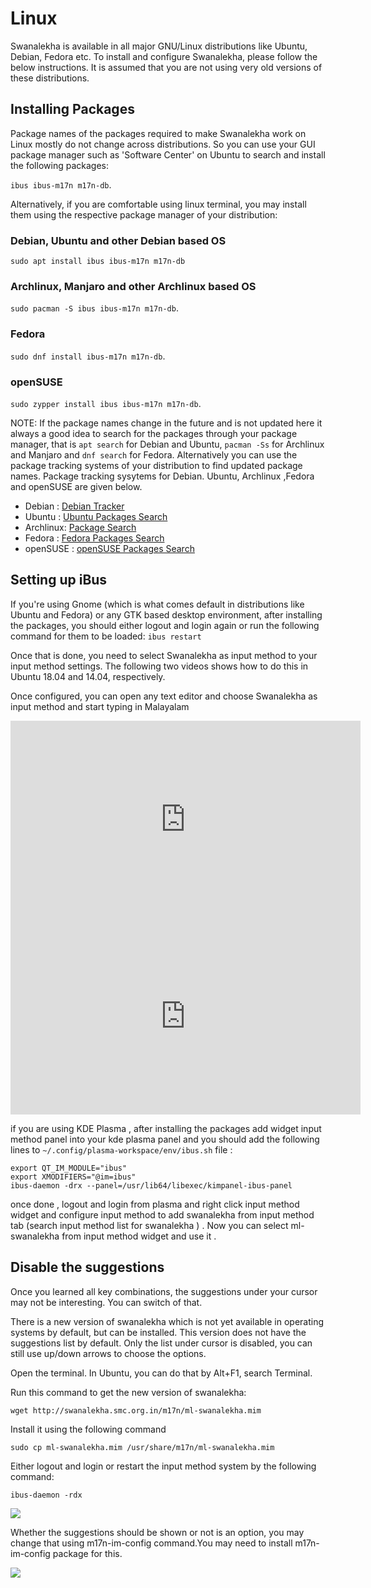 # Linux

Swanalekha is available in all major GNU/Linux distributions like Ubuntu, Debian, Fedora etc. To install and configure Swanalekha, please follow the below instructions. It is assumed that you are not using
very old versions of these distributions.

## Installing Packages

Package names of the packages required to make Swanalekha work on Linux mostly do not change across distributions. So you can use your GUI package manager such as 'Software Center' on Ubuntu to search and install the following packages:

```ibus ibus-m17n m17n-db```.

Alternatively, if you are comfortable
using linux terminal, you may install them using the respective package manager of your distribution:

### Debian, Ubuntu and other Debian based OS
```sudo apt install ibus ibus-m17n m17n-db```

### Archlinux, Manjaro and other Archlinux based OS
```sudo pacman -S ibus ibus-m17n m17n-db```.

### Fedora
```sudo dnf install ibus-m17n m17n-db```.

### openSUSE
```sudo zypper install ibus ibus-m17n m17n-db```.


NOTE: If the package names change in the future and is not updated here it always a good idea to search for the packages through your package manager, that is ```apt search``` for Debian and Ubuntu, ```pacman -Ss``` for Archlinux and Manjaro and ```dnf search``` for Fedora. Alternatively you can use the package tracking systems of your distribution to find updated package names. Package tracking sysytems for Debian. Ubuntu, Archlinux ,Fedora and openSUSE are given below.
- Debian : [Debian Tracker](https://tracker.debian.org/)
- Ubuntu : [Ubuntu Packages Search](https://packages.ubuntu.com/)
- Archlinux: [Package Search](https://www.archlinux.org/packages/)
- Fedora : [Fedora Packages Search](http://apps.fedoraproject.org/packages)
- openSUSE : [openSUSE Packages Search](https://software.opensuse.org/)

## Setting up iBus

If you're using Gnome (which is what comes default in distributions like Ubuntu and Fedora) or any GTK based desktop environment, after installing the packages, you should either logout and login again or run the following command
                            for them to be loaded:
```ibus restart```

Once that is done, you need to select Swanalekha as input method to your input method settings. The following two videos shows how to do this in Ubuntu 18.04 and 14.04, respectively.

Once configured, you can open any text editor and choose Swanalekha as input method and start typing in Malayalam

<div class="video">
    <iframe width="560" height="315" src="https://www.youtube.com/embed/hlkty9s5t30" frameborder="0"
        allow="autoplay; encrypted-media" allowfullscreen></iframe> <br />
</div>

<div class="video">
<iframe width="560" height="315" src="https://www.youtube-nocookie.com/embed/aBF2kyXB8v8"
frameborder="0" allow="autoplay; encrypted-media" allowfullscreen></iframe>
</div>

if you are using KDE Plasma , after installing the packages add widget input method panel into your kde plasma panel and you should add the following lines to ```~/.config/plasma-workspace/env/ibus.sh``` file :

```export GTK_IM_MODULE="ibus"
export QT_IM_MODULE="ibus"
export XMODIFIERS="@im=ibus"
ibus-daemon -drx --panel=/usr/lib64/libexec/kimpanel-ibus-panel
```

once done , logout and login from plasma and right click input method widget and configure input method to add swanalekha from input method tab (search input method list for swanalekha ) . Now you can select ml-swanalekha from input method widget and use it .


## Disable the suggestions

Once you learned all key combinations, the suggestions under your cursor may not be interesting. You can switch of that.

There is a new version of swanalekha which is not yet available in operating systems by default, but can
be installed. This version does not have the suggestions list by default. Only the list under
cursor
is disabled, you can still use up/down arrows to choose the options.

Open the terminal. In Ubuntu, you can do that by Alt+F1, search Terminal.

Run this command to get the new version of swanalekha:

```wget http://swanalekha.smc.org.in/m17n/ml-swanalekha.mim```

Install it using the following command

```sudo cp ml-swanalekha.mim /usr/share/m17n/ml-swanalekha.mim```

Either logout and login or restart the input method system by the following command:

```ibus-daemon -rdx```

![](/img/update-swanalekha.jpg)

Whether the suggestions should be shown or not is an option, you may change
that using
m17n-im-config command.You
may need to install m17n-im-config package for this.

![](/img/swanalekha-config.jpg)
